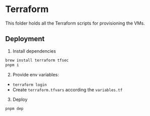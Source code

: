 # Terraform
This folder holds all the Terraform scripts for provisioning the VMs.

## Deployment
1. Install dependencies
```bash
brew install terraform tfsec
pnpm i
```
2. Provide env variables:
  - `terraform login`
  - Create `terraform.tfvars` according the `variables.tf`
3. Deploy
```bash
pnpm dep
```
